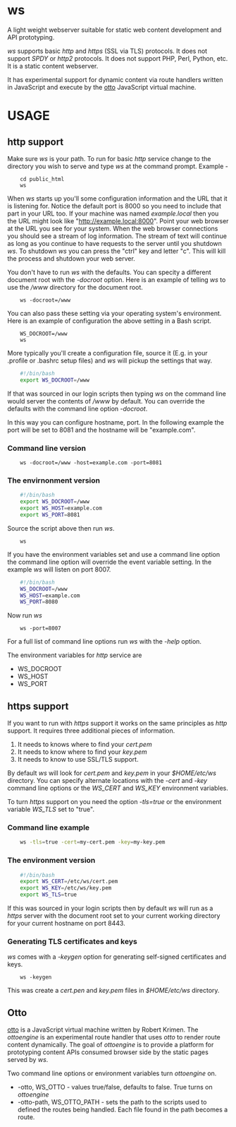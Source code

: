 ws
==

A light weight webserver suitable for static web content development and API prototyping. 

*ws* supports basic _http_ and _https_ (SSL via TLS) protocols.  It does not 
support _SPDY_ or _http2_ protocols. It does not support PHP, Perl, Python, 
etc. It is a static content webserver.

It has experimental support for dynamic content via route handlers written in JavaScript
and execute by the [otto](https://github.com/robertkermin/otto) JavaScript virtual machine.


# USAGE

## http support

Make sure _ws_ is your path. To run for basic _http_ service change to 
the directory you wish to serve and type _ws_ at the command prompt. Example -

```shell
    cd public_html
    ws
```

When _ws_ starts up you'll some configuration information and the URL that it 
is listening for. Notice the default port is 8000 so you need to include that 
part in your URL too. If your machine was named _example.local_ then you the URL 
might look like "http://example.local:8000". Point your web browser at the URL 
you see for your system.  When the web browser connections you should see a 
stream of log information. The stream of text will continue as long as you 
continue to have requests to the server until you shutdown _ws_. To shutdown
_ws_ you can press the "ctrl" key and letter "c". This will kill the process
and shutdown your web server.

You don't have to run _ws_ with the defaults.  You can specity a different 
document root with the _-docroot_ option. Here is an example of telling _ws_ to 
use the */www* directory for the document
root.

```shell
    ws -docroot=/www
```

You can also pass these setting via your operating system's environment. Here is 
an example of configuration the above setting in a Bash script.


```shell
    WS_DOCROOT=/www
    ws
```

More typically you'll create a configuration file, source it (E.g. in your
.profile or .bashrc setup files) and _ws_ will pickup the settings that
way.

```bash
    #!/bin/bash
    export WS_DOCROOT=/www
```

If that was sourced in our login scripts then typing _ws_ on the command
line would server the contents of */www* by default. You can override the
defaults with the command line option _-docroot_.



In this way you can configure hostname, port.  In the following example
the port will be set to 8081 and the hostname will be "example.com".

### Command line version

```shell
    ws -docroot=/www -host=example.com -port=8081
```

### The envirnonment version

```bash
    #!/bin/bash
    export WS_DOCROOT=/www
    export WS_HOST=example.com
    export WS_PORT=8081
```

Source the script above then run _ws_.

```shell
    ws
```

If you have the environment variables set and use a command line option
the command line option will override the event variable setting. In the
example _ws_ will listen on port 8007.

```bash
    #!/bin/bash
    WS_DOCROOT=/www
    WS_HOST=example.com
    WS_PORT=8080
```

Now run _ws_

```
    ws -port=8007
```

For a full list of command line options run _ws_ with the _-help_ option.

The environment variables for _http_ service are

+ WS_DOCROOT
+ WS_HOST
+ WS_PORT


## https support

If you want to run with _https_ support it works on the same 
principles as _http_ support. It requires three additional pieces
of information. 

1. It needs to knows where to find your *cert.pem*
2. It needs to know where to find your  *key.pem*
3. It needs to know to use SSL/TLS support.

By default _ws_ will look for *cert.pem* and *key.pem* in your *$HOME/etc/ws* 
directory. You can specify alternate locations with the _-cert_ and _-key_ 
command line options or the _WS\_CERT_ and _WS\_KEY_ environment variables.

To turn _https_ support on you need the option _-tls=true_ or the environment 
variable _WS\_TLS_ set to "true".

### Command line example

```bash
    ws -tls=true -cert=my-cert.pem -key=my-key.pem
```

### The environment version

```bash
    #!/bin/bash
    export WS_CERT=/etc/ws/cert.pem
    export WS_KEY=/etc/ws/key.pem
    export WS_TLS=true
```

If this was sourced in your login scripts then by default _ws_ will run as a 
_https_ server with the document root set to your current working directory 
for your current hostname on port 8443.

### Generating TLS certificates and keys

_ws_ comes with a *-keygen* option for generating self-signed certificates
and keys.

```SHELL
    ws -keygen
```

This was create a *cert.pen* and *key.pem* files in *$HOME/etc/ws* directory.

## Otto

[otto](https://github.com/robertkrimen/otto) is a JavaScript virtual machine written by Robert Krimen.
The _ottoengine_ is an experimental route handler that uses _otto_ to render route content dynamically.
The goal of _ottoengine_ is to provide a platform for prototyping content APIs consumed browser side
by the static pages served by _ws_.

Two command line options or environment variables turn _ottoengine_ on.

+ -otto, WS_OTTO - values true/false, defaults to false. True turns on _ottoengine_
+ -otto-path, WS_OTTO_PATH - sets the path to the scripts used to defined the routes being handled. Each file found in the path becomes a route.




